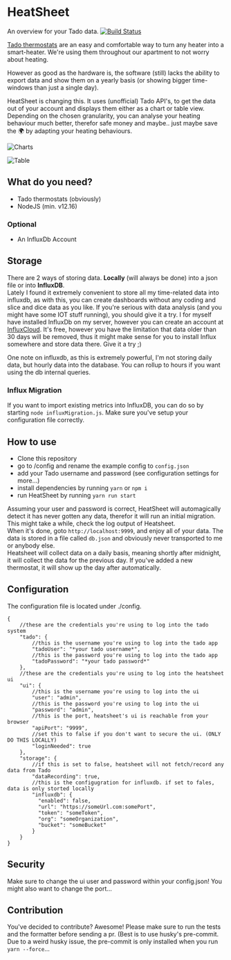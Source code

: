 # HeatSheet  

An overview for your Tado data.  [![Build Status](https://travis-ci.org/orangecoding/heatsheet.svg?branch=master)](https://travis-ci.org/orangecoding/heatsheet)
  
[Tado thermostats](https://www.tado.com/de-en/products/smart-radiator-starter-kit) are an easy and comfortable way to turn any heater into a smart-heater. We're using them throughout our apartment to not worry about heating.  

However as good as the hardware is, the software (still) lacks the ability to export data and show them on a yearly basis (or showing bigger time-windows than just a single day). 
  
HeatSheet is changing this. It uses (unofficial) Tado API's, to get the data out of your account and displays them either as a chart or table view. Depending on the chosen granularity, you can analyse your heating behaviour much better, therefor safe money and maybe.. just maybe save the :earth_africa: by adapting your heating behaviours. 
  
![Charts](/docs/chart_1.png "Charts")  
  
![Table](/docs/table_1.png "Table")  
  
  
## What do you need?  
- Tado thermostats (obviously)     
- NodeJS (min. v12.16)  

### Optional
- An InfluxDb Account

## Storage
There are 2 ways of storing data. **Locally** (will always be done) into a json file or into **InfluxDB**.   
Lately I found it extremely convenient
to store all my time-related data into influxdb, as with this, you can create dashboards without any coding and slice and dice data as you like.
If you're serious with data analysis (and you might have some IOT stuff running), you should give it a try. I for myself have installed InfluxDb on my server,
however you can create an account at [InfluxCloud](https://www.influxdata.com/). It's free, however you have the limitation that data older than 30 days will be removed, thus it might make sense for you to install 
Influx somewhere and store data there. Give it a try ;)

One note on influxdb, as this is extremely powerful, I'm not storing daily data, but hourly data into the database. You can rollup to hours if you want using the db internal queries.

### Influx Migration
If you want to import existing metrics into InfluxDB, you can do so by starting `node influxMigration.js`. Make sure you've setup your configuration file correctly.
  
## How to use  
- Clone this repository  
- go to /config and rename the example config to `config.json`  
- add your Tado username and password (see configuration settings for more...)  
- install dependencies by running `yarn` or `npm i`  
- run HeatSheet by running `yarn run start`  
  
Assuming your user and password is correct, HeatSheet will automagically detect it has never gotten any data, therefor it will run an initial migration. This might take a while, check the log output of Heatsheet.   
When it's done, goto `http://localhost:9999`, and enjoy all of your data. The data is stored in a file called `db.json` and obviously never transported to me or anybody else.   
Heatsheet will collect data on a daily basis, meaning shortly after midnight, it will collect the data for the previous day. If you've added a new thermostat, it will show up the day after automatically.
  
## Configuration  
The configuration file is located under ./config.   
  
```  
{  
	//these are the credentials you're using to log into the tado system
	"tado": { 
		//this is the username you're using to log into the tado app
		"tadoUser": "*your tado username*", 
		//this is the password you're using to log into the tado app		
		"tadoPassword": "*your tado password*" 
	}, 
	//these are the credentials you're using to log into the heatsheet ui
	"ui": { 
		//this is the username you're using to log into the ui
		"user": "admin",  
		//this is the password you're using to log into the ui		
		"password": "admin", 
		//this is the port, heatsheet's ui is reachable from your browser
		"apiPort": "9999",  
		//set this to false if you don't want to secure the ui. (ONLY DO THIS LOCALLY)		
		"loginNeeded": true
	},
	"storage": {
	    //if this is set to false, heatsheet will not fetch/record any data from Tado
        "dataRecording": true,
        //this is the configugration for influxdb. if set to fales, data is only storted locally
        "influxdb": {
          "enabled": false,
          "url": "https://someUrl.com:somePort",
          "token": "someToken",
          "org": "someOrganization",
          "bucket": "someBucket"
        }
    }
}  
```  
  
## Security
Make sure to change the ui user and password within your config.json! You might also want to change the port...

## Contribution
You've decided to contribute? Awesome! Please make sure to run the tests and the formatter before sending a pr. (Best is to use husky's pre-commit. Due to a weird husky issue, the pre-commit is only installed when you run `yarn --force`... 
